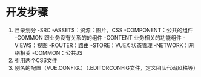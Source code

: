 # 开发步骤
1. 目录划分
-SRC
   -ASSETS：资源：图片，CSS
   -COMPONENT：公共的组件
        -COMMON 跟业务没有关系的的组件
        -CONTENT 业务相关的功能组件
   -VIEWS：视图
   -ROUTER：路由
   -STORE：VUEX 状态管理
   -NETWORK：网络相关
   -COMMON：公共JS
2. 引用两个CSS文件
3. 别名的配置（VUE.CONFIG.）（.EDITORCONFIG文件，定义团队代码风格等）
